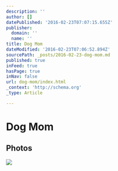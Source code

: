 ```yaml
---
description: ''
author: []
datePublished: '2016-02-23T07:07:15.655Z'
publisher:
  domain: ''
  name: ''
title: Dog Mom
dateModified: '2016-02-23T07:06:52.894Z'
sourcePath: _posts/2016-02-23-dog-mom.md
published: true
inFeed: true
hasPage: true
inNav: false
url: dog-mom/index.html
_context: 'http://schema.org'
_type: Article

---
```

# Dog Mom

<article style=""><h1>Photos</h1><img src="https://scontent.xx.fbcdn.net/hphotos-xfp1/v/t1.0-0/cp0/e15/q65/s320x320/12647551_10206962388610416_6741294710376335899_n.jpg?oh=230491388683f64e6b404e7bb2c80170&amp;oe=57718C1C" /></article>